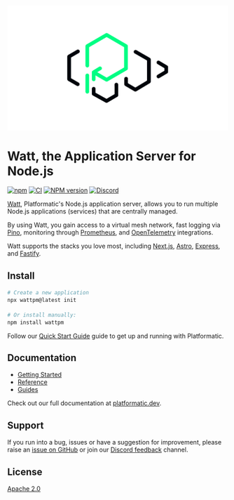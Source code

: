 ![The Platformatic logo](https://github.com/platformatic/platformatic/raw/HEAD/assets/banner-light.png 'The Platformatic logo')

# Watt, the Application Server for Node.js

[![npm](https://img.shields.io/npm/v/wattpm)](https://www.npmjs.com/package/wattpm)
[![CI](https://github.com/platformatic/platformatic/actions/workflows/ci.yml/badge.svg)](https://github.com/platformatic/platformatic/actions/workflows/ci.yml)
[![NPM version](https://img.shields.io/npm/v/platformatic.svg?style=flat)](https://www.npmjs.com/package/platformatic)
[![Discord](https://img.shields.io/discord/1011258196905689118)](https://discord.gg/platformatic)

[Watt](https://platformatic.dev/watt), Platformatic's Node.js application server, allows you to run multiple Node.js applications (services) that are centrally managed.

By using Watt, you gain access to a virtual mesh network, fast logging via [Pino](https://getpino.io), 
monitoring through [Prometheus](https://prometheus.io/), and [OpenTelemetry](https://opentelemetry.io/) integrations.

Watt supports the stacks you love most, including [Next.js](https://nextjs.org), [Astro](https://astro.build/),
[Express](https://expressjs.com/), and [Fastify](https://fastify.dev).

## Install

```bash
# Create a new application
npx wattpm@latest init

# Or install manually:
npm install wattpm
```

Follow our [Quick Start Guide](https://platformatic.dev/docs/getting-started/quick-start-watt)
guide to get up and running with Platformatic.

## Documentation

- [Getting Started](https://docs.platformatic.dev/docs/getting-started/quick-start-watt)
- [Reference](https://platformatic.dev/docs/watt/overview)
- [Guides](https://platformatic.dev/docs/learn/overview)

Check out our full documentation at [platformatic.dev](https://platformatic.dev).

## Support

If you run into a bug, issues or have a suggestion for improvement, please raise an 
[issue on GitHub](https://github.com/platformatic/platformatic/issues/new) or join our [Discord feedback](https://discord.gg/platformatic) channel.

## License

[Apache 2.0](LICENSE)
